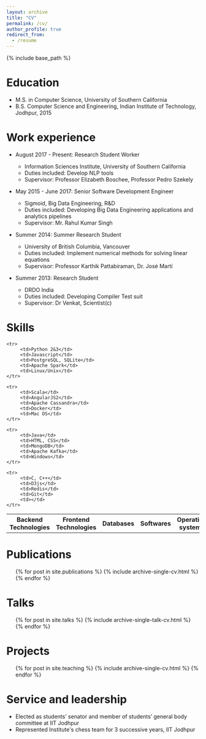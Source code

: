 ```yaml
---
layout: archive
title: "CV"
permalink: /cv/
author_profile: true
redirect_from:
  - /resume
---
```


{% include base_path %}

Education
======
* M.S. in Computer Science, University of Southern California
* B.S. Computer Science and Engineering, Indian Institute of Technology, Jodhpur, 2015

Work experience
======
* August 2017 - Present: Research Student Worker
  * Information Sciences Institute, University of Southern California
  * Duties included: Develop NLP tools
  * Supervisor: Professor Elizabeth Boschee, Professor Pedro Szekely

* May 2015 - June 2017: Senior Software Development Engineer
  * Sigmoid, Big Data Engineering, R&D
  * Duties included: Developing Big Data Engineering applications and analytics pipelines
  * Supervisor: Mr. Rahul Kumar Singh

* Summer 2014: Summer Research Student
  * University of British Columbia, Vancouver
  * Duties included: Implement numerical methods for solving linear equations
  * Supervisor: Professor Karthik Pattabiraman, Dr. José Martí

* Summer 2013: Research Student
  * DRDO India
  * Duties included: Developing Compiler Test suit
  * Supervisor: Dr Venkat, Scientist(c)
  
Skills
======
<style>

</style>

<table id="skillstable">
    <tr>
         <th>Backend Technologies</th>
         <th>Frontend Technologies</th>
         <th>Databases</th>
         <th>Softwares</th>
         <th>Operating systems</th>
    </tr>
    
    <tr>
         <td>Python 2&3</td>
         <td>Javascript</td>
         <td>PostgreSQL, SQLite</td>
         <td>Apache Spark</td>
         <td>Linux/Unix</td>
    </tr>
    
    <tr>
         <td>Scala</td>
         <td>AngularJS2</td>
         <td>Apache Cassandra</td>
         <td>Docker</td>
         <td>Mac OS</td>
    </tr>

    <tr>
         <td>Java</td>
         <td>HTML, CSS</td>
         <td>MongoDB</td>
         <td>Apache Kafka</td>
         <td>Windows</td>
    </tr>
    
    <tr>
         <td>C, C++</td>
         <td>D3js</td>
         <td>Redis</td>
         <td>Git</td>
         <td></td>
    </tr>
    

</table>
    





Publications
======
  <ul>{% for post in site.publications %}
    {% include archive-single-cv.html %}
  {% endfor %}</ul>
  
Talks
======
  <ul>{% for post in site.talks %}
    {% include archive-single-talk-cv.html %}
  {% endfor %}</ul>
  
Projects
======
  <ul>{% for post in site.teaching %}
    {% include archive-single-cv.html %}
  {% endfor %}</ul>
  
Service and leadership
======
* Elected as students’ senator and member of students’ general body committee at IIT Jodhpur
* Represented Institute's chess team for 3 successive years, IIT Jodhpur
